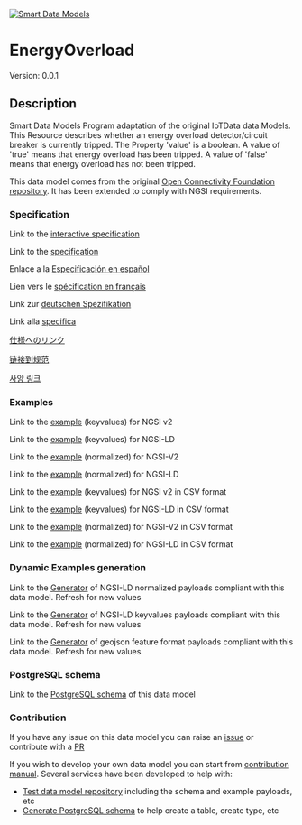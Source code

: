 [![Smart Data Models](https://smartdatamodels.org/wp-content/uploads/2022/01/SmartDataModels_logo.png "Logo")](https://smartdatamodels.org)
# EnergyOverload
Version: 0.0.1

## Description 

Smart Data Models Program adaptation of the original IoTData data Models. This Resource describes whether an energy overload detector/circuit breaker is currently tripped. The Property 'value' is a boolean. A value of 'true' means that energy overload has been tripped. A value of 'false' means that energy overload has not been tripped. 

This data model comes from the original [Open Connectivity Foundation repository](https://github.com/openconnectivityfoundation/IoTDataModels). It has been extended to comply with NGSI requirements.
### Specification

Link to the [interactive specification](https://swagger.lab.fiware.org/?url=https://smart-data-models.github.io/dataModel.OCF/EnergyOverload/swagger.yaml)

Link to the [specification](https://github.com/smart-data-models/dataModel.OCF/blob/master/EnergyOverload/doc/spec.md)

Enlace a la [Especificación en español](https://github.com/smart-data-models/dataModel.OCF/blob/master/EnergyOverload/doc/spec_ES.md)

Lien vers le [spécification en français](https://github.com/smart-data-models/dataModel.OCF/blob/master/EnergyOverload/doc/spec_FR.md)

Link zur [deutschen Spezifikation](https://github.com/smart-data-models/dataModel.OCF/blob/master/EnergyOverload/doc/spec_DE.md)

Link alla [specifica](https://github.com/smart-data-models/dataModel.OCF/blob/master/EnergyOverload/doc/spec_IT.md)

[仕様へのリンク](https://github.com/smart-data-models/dataModel.OCF/blob/master/EnergyOverload/doc/spec_JA.md)

[链接到规范](https://github.com/smart-data-models/dataModel.OCF/blob/master/EnergyOverload/doc/spec_ZH.md)

[사양 링크](https://github.com/smart-data-models/dataModel.OCF/blob/master/EnergyOverload/doc/spec_KO.md)
### Examples

Link to the [example](https://smart-data-models.github.io/dataModel.OCF/EnergyOverload/examples/example.json) (keyvalues) for NGSI v2

Link to the [example](https://smart-data-models.github.io/dataModel.OCF/EnergyOverload/examples/example.jsonld) (keyvalues) for NGSI-LD

Link to the [example](https://smart-data-models.github.io/dataModel.OCF/EnergyOverload/examples/example-normalized.json) (normalized) for NGSI-V2

Link to the [example](https://smart-data-models.github.io/dataModel.OCF/EnergyOverload/examples/example-normalized.jsonld) (normalized) for NGSI-LD

Link to the [example](https://github.com/smart-data-models/dataModel.OCF/blob/master/EnergyOverload/examples/example.json.csv) (keyvalues) for NGSI v2 in CSV format

Link to the [example](https://github.com/smart-data-models/dataModel.OCF/blob/master/EnergyOverload/examples/example.jsonld.csv) (keyvalues) for NGSI-LD in CSV format

Link to the [example](https://github.com/smart-data-models/dataModel.OCF/blob/master/EnergyOverload/examples/example-normalized.json.csv) (normalized) for NGSI-V2 in CSV format

Link to the [example](https://github.com/smart-data-models/dataModel.OCF/blob/master/EnergyOverload/examples/example-normalized.jsonld.csv) (normalized) for NGSI-LD in CSV format
### Dynamic Examples generation

Link to the [Generator](https://smartdatamodels.org/extra/ngsi-ld_generator.php?schemaUrl=https://raw.githubusercontent.com/smart-data-models/dataModel.OCF/master/EnergyOverload/schema.json&email=info@smartdatamodels.org) of NGSI-LD normalized payloads compliant with this data model. Refresh for new values

Link to the [Generator](https://smartdatamodels.org/extra/ngsi-ld_generator_keyvalues.php?schemaUrl=https://raw.githubusercontent.com/smart-data-models/dataModel.OCF/master/EnergyOverload/schema.json&email=info@smartdatamodels.org) of NGSI-LD keyvalues payloads compliant with this data model. Refresh for new values

Link to the [Generator](https://smartdatamodels.org/extra/geojson_features_generator.php?schemaUrl=https://raw.githubusercontent.com/smart-data-models/dataModel.OCF/master/EnergyOverload/schema.json&email=info@smartdatamodels.org) of geojson feature format payloads compliant with this data model. Refresh for new values
### PostgreSQL schema

Link to the [PostgreSQL schema](https://github.com/smart-data-models/dataModel.OCF/blob/master/EnergyOverload/schema.sql) of this data model
### Contribution

 If you have any issue on this data model you can raise an [issue](https://github.com/smart-data-models/dataModel.OCF/issues)  or contribute with a [PR](https://github.com/smart-data-models/dataModel.OCF/pulls)

 If you wish to develop your own data model you can start from [contribution manual](https://bit.ly/contribution_manual). Several services have been developed to help with: 
 - [Test data model repository](https://smartdatamodels.org/index.php/data-models-contribution-api/) including the schema and example payloads, etc
 - [Generate PostgreSQL schema](https://smartdatamodels.org/index.php/sql-service/) to help create a table, create type, etc